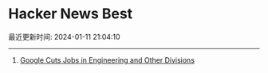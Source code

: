# Hacker News Best

最近更新时间: 2024-01-11 21:04:10

--- 
1. [Google Cuts Jobs in Engineering and Other Divisions](https://www.nytimes.com/2024/01/11/technology/google-layoffs.html) 
